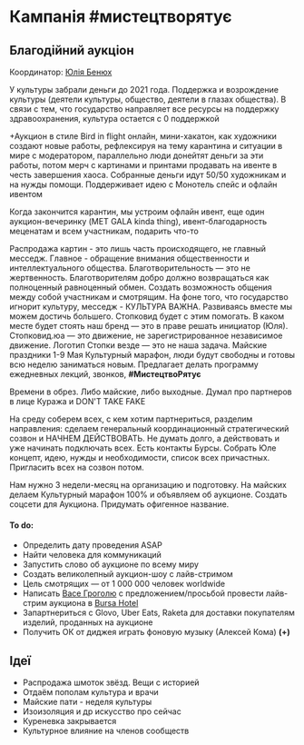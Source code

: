 # Кампанія \#мистецтворятує

## **Благодійний аукціон**

Координатор: [Юлія Бенюх](https://t.me/juliabenyukh)

У культуры забрали деньги до 2021 года. Поддержка и возрождение культуры \(деятели культуры, общество, деятели в глазах общества\). В связи с тем, что государство направляет все ресурсы на поддержку здравоохранения, культура остается с 0 поддержкой

+Аукцион в стиле Bird in flight онлайн, мини-хакатон, как художники создают новые работы, рефлексируя на тему карантина и ситуации в мире с модератором, параллельно люди донейтят деньги за эти работы, потом мерч с картинами и принтами продавать на ивенте в честь завершения хаоса. Собранные деньги идут 50/50 художникам и на нужды помощи. Поддерживает идею с Монотель спейс и офлайн ивентом

Когда закончится карантин, мы устроим офлайн ивент, еще один аукцион-вечеринку \(MET GALA kinda thing\), ивент-благодарность меценатам и всем участникам, подарить что-то

Распродажа картин - это лишь часть происходящего, не главный месседж. Главное - обращение внимания общественности и интеллектуального общества. Благотворительность — это не жертвенность. Благотворителям добро должно возвращаться как полноценный равноценный обмен. Создать возможность общения между собой участникам и смотрящим. На фоне того, что государство игнорит культуру, месседж - КУЛЬТУРА ВАЖНА. Развиваясь вместе мы можем достичь большего. Стопковид будет с этим помогать. В каком месте будет стоять наш бренд — это в праве решать инициатор \(Юля\). Стопковид.юа — это движение, не зарегистрированное независимое движение. Логотип Стопки везде — это не наша задача. Майские праздники 1-9 Мая Культурный марафон, люди будут свободны и готовы всю неделю заниматься новым. Предлагает делать программу ежедневных лекций, звонков, **\#МистецтвоРятує**

Времени в обрез. Либо майские, либо выходные. Думал про партнеров в лице Куража и DON'T TAKE FAKE

На среду соберем всех, с кем хотим партнериться, разделим направления: сделаем генеральный координационный стратегический созвон и НАЧНЕМ ДЕЙСТВОВАТЬ. Не думать долго, а действовать и уже начинать подключать всех. Есть контакты Бурсы. Собрать Юле концепт, идею, нужды и необходимости, список всех причастных. Пригласить всех на созвон потом.

Нам нужно 3 недели-месяц на организацию и подготовку. На майских делаем Культурный марафон 100% и объявляем об аукционе. Создать соцсети для Аукциона. Придумать офигенное название. 

#### To do:

* Определить дату проведения ASAP
* Найти человека для коммуникаций
* Запустить слово об аукционе по всему миру
* Создать великолепный аукцион-шоу с лайв-стримом
* Цель смотрящих — от 1 000 000 человек worldwide
* Написать [Васе Гроголю](https://www.instagram.com/vasilygrogol/) с предложением/просьбой провести лайв-стрим аукциона в [Bursa Hotel](https://www.instagram.com/bursakyiv/)
* Запартнериться с Glovo, Uber Eats, Raketa для доставки покупателям изделий, проданных на аукционе
* Получить ОК от диджея играть фоновую музыку \(Алексей Кома\) **\(+\)**

## Ідеї

* Распродажа шмоток звёзд. Вещи с историей
* Отдаём пополам культура и врачи
* Майские пати - неделя культуры
* Изоизоляция и др искусство про сейчас
* Куреневка закрывается
* Культурное влияние на членов сообществ

